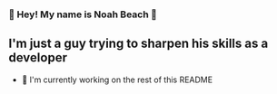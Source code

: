 ### 🌊 Hey! My name is Noah Beach 🌊

## I'm just a guy trying to sharpen his skills as a developer
- 🤔 I'm currently working on the rest of this README
<!--
**noahwbeach/noahwbeach** is a ✨ _special_ ✨ repository because its `README.md` (this file) appears on your GitHub profile.

Here are some ideas to get you started:

- 🔭 I’m currently working on ...
- 🌱 I’m currently learning ...
- 👯 I’m looking to collaborate on ...
- 🤔 I’m looking for help with ...
- 💬 Ask me about ...
- 📫 How to reach me: ...
- 😄 Pronouns: ...
- ⚡ Fun fact: ...
-->

